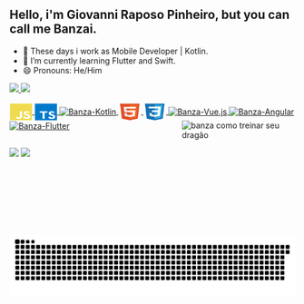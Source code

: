 ## Hello, i'm Giovanni Raposo Pinheiro, but you can call me Banzai.

- 🔭 These days i work as Mobile Developer | Kotlin.
- 🌱 I’m currently learning Flutter and Swift.
- 😄 Pronouns: He/Him

<div>
  <a href="https://github.com/banzathedev">
  <img height="180em" src="https://github-readme-stats.vercel.app/api?username=banzathedev&show_icons=true&theme=dracula&include_all_commits=true&count_private=true"/>
  <img height="180em" src="https://github-readme-stats.vercel.app/api/top-langs/?username=banzathedev&layout=compact&langs_count=7&theme=dracula"/>
</div>
  <div style="display: inline_block"><br>
  <img align="center" alt="Banza-Js" height="30" width="40" src="https://raw.githubusercontent.com/devicons/devicon/master/icons/javascript/javascript-plain.svg">
  <img align="center" alt="Banza-Ts" height="30" width="40" src="https://raw.githubusercontent.com/devicons/devicon/master/icons/typescript/typescript-plain.svg">
  <img align="center" alt="Banza-Kotlin" height="30" width="40" src="https://cdn.jsdelivr.net/gh/devicons/devicon/icons/kotlin/kotlin-original-wordmark.svg">
  <img align="center" alt="Banza-HTML" height="30" width="40" src="https://raw.githubusercontent.com/devicons/devicon/master/icons/html5/html5-original.svg">
  <img align="center" alt="Banza-CSS" height="30" width="40" src="https://raw.githubusercontent.com/devicons/devicon/master/icons/css3/css3-original.svg">
  <img align="center" alt="Banza-Vue.js" height="30" width="40" src="https://cdn.jsdelivr.net/gh/devicons/devicon/icons/vuejs/vuejs-original-wordmark.svg">
  <img align="center" alt="Banza-Angular" height="30" width="40" src="https://cdn.jsdelivr.net/gh/devicons/devicon/icons/angularjs/angularjs-original.svg">
  <img align="center" alt="Banza-Flutter" height="30" width="40" src="https://cdn.jsdelivr.net/gh/devicons/devicon/icons/flutter/flutter-original.svg">
  <img align="right" alt="banza como treinar seu dragão "  height="200" width="200"src="https://64.media.tumblr.com/909d069f96b4b75805a5c1fdb8b59801/tumblr_n419ug5hB31qjfcybo1_1280.gifv">
    
  ##
 
<div> 
  <a href = "mailto: g.raposo@outlook.com.br"><img src="https://img.shields.io/badge/-Gmail-%23333?style=for-the-badge&logo=gmail&logoColor=white" target="_blank"></a>
  <a href="https://www.linkedin.com/in/rafaella-ballerini-45875016a" target="_blank"><img src="https://img.shields.io/badge/-LinkedIn-%230077B5?style=for-the-badge&logo=linkedin&logoColor=white" target="_blank"></a> 
 
  ![Snake animation](https://github.com/banzathedev/BanzaTheDev/blob/output/github-contribution-grid-snake.svg)
 
</div>
</div>

